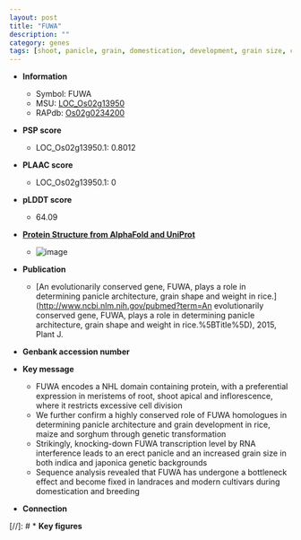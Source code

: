 ```yaml
---
layout: post
title: "FUWA"
description: ""
category: genes
tags: [shoot, panicle, grain, domestication, development, grain size, cell division, architecture, erect, breeding, panicle architecture]
---
```


* **Information**  
    + Symbol: FUWA  
    + MSU: [LOC_Os02g13950](http://rice.plantbiology.msu.edu/cgi-bin/ORF_infopage.cgi?orf=LOC_Os02g13950)  
    + RAPdb: [Os02g0234200](http://rapdb.dna.affrc.go.jp/viewer/gbrowse_details/irgsp1?name=Os02g0234200)  

* **PSP score**  
    + LOC_Os02g13950.1: 0.8012 

* **PLAAC score**  
    + LOC_Os02g13950.1: 0 

* **pLDDT score**
    + 64.09

* **[Protein Structure from AlphaFold and UniProt](https://www.uniprot.org/uniprotkb/Q6EUK9/entry#structure)**
    + ![image](https://ricepsp.github.io/images/Q6/AF-Q6EUK9-F1.png)

* **Publication**  
    + [An evolutionarily conserved gene, FUWA, plays a role in determining panicle architecture, grain shape and weight in rice.](http://www.ncbi.nlm.nih.gov/pubmed?term=An evolutionarily conserved gene, FUWA, plays a role in determining panicle architecture, grain shape and weight in rice.%5BTitle%5D), 2015, Plant J.

* **Genbank accession number**  

* **Key message**  
    + FUWA encodes a NHL domain containing protein, with a preferential expression in meristems of root, shoot apical and inflorescence, where it restricts excessive cell division
    + We further confirm a highly conserved role of FUWA homologues in determining panicle architecture and grain development in rice, maize and sorghum through genetic transformation
    + Strikingly, knocking-down FUWA transcription level by RNA interference leads to an erect panicle and an increased grain size in both indica and japonica genetic backgrounds
    + Sequence analysis revealed that FUWA has undergone a bottleneck effect and become fixed in landraces and modern cultivars during domestication and breeding

* **Connection**  

[//]: # * **Key figures**  


